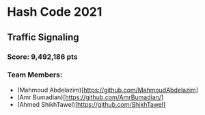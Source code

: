 # Hash Code 2021
## Traffic Signaling
### Score: 9,492,186 pts

### Team Members:
- (Mahmoud Abdelazim)[https://github.com/MahmoudAbdelazim]
- (Amr Bumadian)[https://github.com/AmrBumadian/]
- (Ahmed ShikhTawel)[https://github.com/ShikhTawel]
